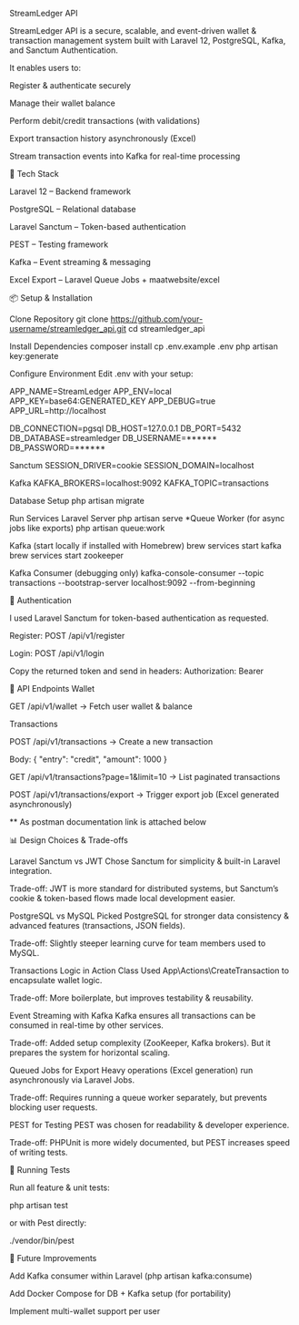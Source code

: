 StreamLedger API

StreamLedger API is a secure, scalable, and event-driven wallet & transaction management system built with Laravel 12, PostgreSQL, Kafka, and Sanctum Authentication.

It enables users to:

Register & authenticate securely

Manage their wallet balance

Perform debit/credit transactions (with validations)

Export transaction history asynchronously (Excel)

Stream transaction events into Kafka for real-time processing

🚀 Tech Stack

Laravel 12 – Backend framework

PostgreSQL – Relational database

Laravel Sanctum – Token-based authentication

PEST – Testing framework

Kafka – Event streaming & messaging

Excel Export – Laravel Queue Jobs + maatwebsite/excel

📦 Setup & Installation

Clone Repository
git clone https://github.com/your-username/streamledger_api.git cd streamledger_api

Install Dependencies
composer install cp .env.example .env php artisan key:generate

Configure Environment
Edit .env with your setup:

APP_NAME=StreamLedger APP_ENV=local APP_KEY=base64:GENERATED_KEY APP_DEBUG=true APP_URL=http://localhost

DB_CONNECTION=pgsql DB_HOST=127.0.0.1 DB_PORT=5432 DB_DATABASE=streamledger DB_USERNAME=****** DB_PASSWORD=******

Sanctum
SESSION_DRIVER=cookie SESSION_DOMAIN=localhost

Kafka
KAFKA_BROKERS=localhost:9092 KAFKA_TOPIC=transactions

Database Setup
php artisan migrate

Run Services
Laravel Server php artisan serve
*Queue Worker (for async jobs like exports) php artisan queue:work

Kafka (start locally if installed with Homebrew) brew services start kafka brew services start zookeeper

Kafka Consumer (debugging only) kafka-console-consumer --topic transactions --bootstrap-server localhost:9092 --from-beginning

🔑 Authentication

I used Laravel Sanctum for token-based authentication as requested.

Register: POST /api/v1/register

Login: POST /api/v1/login

Copy the returned token and send in headers: Authorization: Bearer

📖 API Endpoints Wallet

GET /api/v1/wallet → Fetch user wallet & balance

Transactions

POST /api/v1/transactions → Create a new transaction

Body: { "entry": "credit", "amount": 1000 }

GET /api/v1/transactions?page=1&limit=10 → List paginated transactions

POST /api/v1/transactions/export → Trigger export job (Excel generated asynchronously)

** As postman documentation link is attached below

📊 Design Choices & Trade-offs

Laravel Sanctum vs JWT
Chose Sanctum for simplicity & built-in Laravel integration.

Trade-off: JWT is more standard for distributed systems, but Sanctum’s cookie & token-based flows made local development easier.

PostgreSQL vs MySQL
Picked PostgreSQL for stronger data consistency & advanced features (transactions, JSON fields).

Trade-off: Slightly steeper learning curve for team members used to MySQL.

Transactions Logic in Action Class
Used App\Actions\CreateTransaction to encapsulate wallet logic.

Trade-off: More boilerplate, but improves testability & reusability.

Event Streaming with Kafka
Kafka ensures all transactions can be consumed in real-time by other services.

Trade-off: Added setup complexity (ZooKeeper, Kafka brokers). But it prepares the system for horizontal scaling.

Queued Jobs for Export
Heavy operations (Excel generation) run asynchronously via Laravel Jobs.

Trade-off: Requires running a queue worker separately, but prevents blocking user requests.

PEST for Testing
PEST was chosen for readability & developer experience.

Trade-off: PHPUnit is more widely documented, but PEST increases speed of writing tests.

🧪 Running Tests

Run all feature & unit tests:

php artisan test

or with Pest directly:

./vendor/bin/pest

📌 Future Improvements

Add Kafka consumer within Laravel (php artisan kafka:consume)

Add Docker Compose for DB + Kafka setup (for portability)

Implement multi-wallet support per user
